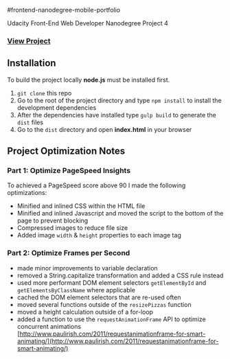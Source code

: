 #frontend-nanodegree-mobile-portfolio

Udacity Front-End Web Developer Nanodegree Project 4

### [View Project](http://nerdstep.github.io/frontend-nanodegree-mobile-portfolio/dist/)

## Installation

To build the project locally **node.js** must be installed first.

1. `git clone` this repo
2. Go to the root of the project directory and type `npm install` to install the development dependencies
3. After the dependencies have installed type `gulp build` to generate the `dist` files
4. Go to the `dist` directory and open **index.html** in your browser

## Project Optimization Notes

### Part 1: Optimize PageSpeed Insights 

To achieved a PageSpeed score above 90 I made the following optimizations:

- Minified and inlined CSS within the HTML file
- Minified and inlined Javascript and moved the script to the bottom of the page to prevent blocking
- Compressed images to reduce file size
- Added image `width` & `height` properties to each image tag

### Part 2: Optimize Frames per Second

- made minor improvements to variable declaration
- removed a String.capitalize transformation and added a CSS rule instead
- used more performant DOM element selectors `getElementById` and `getElementsByClassName` where applicable
- cached the DOM element selectors that are re-used often
- moved several functions outside of the `resizePizzas` function
- moved a height calculation outside of a for-loop
- added a function to use the `requestAnimationFrame` API to optimize concurrent animations [http://www.paulirish.com/2011/requestanimationframe-for-smart-animating/](http://www.paulirish.com/2011/requestanimationframe-for-smart-animating/)

